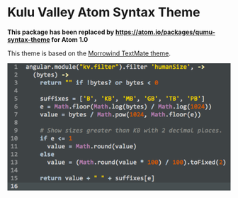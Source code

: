 # Kulu Valley Atom Syntax Theme

**This package has been replaced by https://atom.io/packages/qumu-syntax-theme for Atom 1.0**

This theme is based on the [Morrowind TextMate theme](https://github.com/natestedman/morrowind).

![A screenshot of your theme](https://raw.githubusercontent.com/karl/atom-kuluvalley-syntax-theme/master/screenshot.png)
